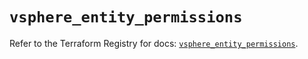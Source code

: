 # `vsphere_entity_permissions`

Refer to the Terraform Registry for docs: [`vsphere_entity_permissions`](https://registry.terraform.io/providers/hashicorp/vsphere/2.10.0/docs/resources/entity_permissions).
